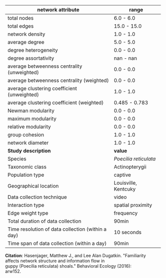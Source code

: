 network attribute|range
---|---
total nodes|6.0 - 6.0
total edges|15.0 - 15.0
network density|1.0 - 1.0
average degree|5.0 - 5.0
degree heterogeneity|0.0 - 0.0
degree assortativity|nan - nan
average betweenness centrality (unweighted)|0.0 - 0.0
average betweenness centrality (weighted)|0.0 - 0.0
average clustering coefficient (unweighted)|1.0 - 1.0
average clustering coefficient (weighted)|0.485 - 0.783
Newman modularity|0.0 - 0.0
maximum modularity|0.0 - 0.0
relative modularity|0.0 - 0.0
group cohesion|1.0 - 1.0
network diameter|1.0 - 1.0
**Study description**|**value**
Species|*Poecilia reticulata*
Taxonomic class|Actinopterygii
Population type|captive
Geographical location|Louisville, Kentcuky
Data collection technique|video
Interaction type|spatial proximity
Edge weight type|frequency
Total duration of data collection|90min
Time resolution of data collection (within a day)|10 seconds
Time span of data collection (within a day)|90min
**Citation**: Hasenjager, Matthew J., and Lee Alan Dugatkin. "Familiarity <br> affects network structure and information flow in <br> guppy (Poecilia reticulata) shoals." Behavioral Ecology (2016): <br> arw152.